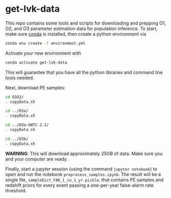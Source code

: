 # get-lvk-data

This repo contains some tools and scripts for downloading and prepping O1, O2, and O3 parameter estimation data for population inference.
To start, make sure [conda](https://docs.conda.io/en/latest/miniconda.html) is installed, then create a python environment via

```bash
conda env create -f environment.yml
```

Activate your new environment with

```bash
conda activate get-lvk-data
```

This will guarantee that you have all the python libraries and command line tools needed.

Next, download PE samples:

```bash
cd O1O2/
. copyData.sh

cd ../O3a/
. copyData.sh

cd ../O3a-GWTC-2.1/
. copyData.sh

cd ../O3b/
. copyData.sh
```

**WARNING**: This will download approximately 25GB of data. Make sure you and your computer are ready.

Finally, start a jupyter session (using the command `jupyter notebook`) to open and run the notebook `preprocess_samples.ipynb`. The result will be  a single file, `sampleDict_FAR_1_in_1_yr.pickle`, that contains PE samples and redshift priors for every event passing a one-per-year false-alarm rate threshold.
